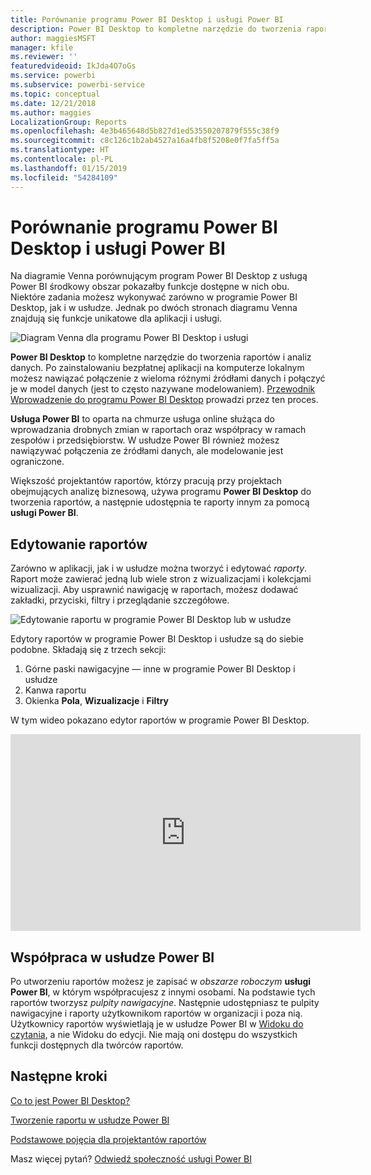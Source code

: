 ```yaml
---
title: Porównanie programu Power BI Desktop i usługi Power BI
description: Power BI Desktop to kompletne narzędzie do tworzenia raportów i analiz danych. Usługa Power BI to oparta na chmurze usługa online służąca do wprowadzania drobnych zmian w raportach oraz współpracy w ramach zespołów i przedsiębiorstw.
author: maggiesMSFT
manager: kfile
ms.reviewer: ''
featuredvideoid: IkJda4O7oGs
ms.service: powerbi
ms.subservice: powerbi-service
ms.topic: conceptual
ms.date: 12/21/2018
ms.author: maggies
LocalizationGroup: Reports
ms.openlocfilehash: 4e3b465648d5b827d1ed53550207879f555c38f9
ms.sourcegitcommit: c8c126c1b2ab4527a16a4fb8f5208e0f7fa5ff5a
ms.translationtype: HT
ms.contentlocale: pl-PL
ms.lasthandoff: 01/15/2019
ms.locfileid: "54284109"
---
```

# <a name="comparing-power-bi-desktop-and-the-power-bi-service"></a>Porównanie programu Power BI Desktop i usługi Power BI

Na diagramie Venna porównującym program Power BI Desktop z usługą Power BI środkowy obszar pokazałby funkcje dostępne w nich obu. Niektóre zadania możesz wykonywać zarówno w programie Power BI Desktop, jak i w usłudze. Jednak po dwóch stronach diagramu Venna znajdują się funkcje unikatowe dla aplikacji i usługi.  

![Diagram Venna dla programu Power BI Desktop i usługi](media/service-service-vs-desktop/power-bi-venn-desktop-service.png)

**Power BI Desktop** to kompletne narzędzie do tworzenia raportów i analiz danych. Po zainstalowaniu bezpłatnej aplikacji na komputerze lokalnym możesz nawiązać połączenie z wieloma różnymi źródłami danych i połączyć je w model danych (jest to często nazywane modelowaniem). [Przewodnik Wprowadzenie do programu Power BI Desktop](desktop-getting-started.md) prowadzi przez ten proces.

**Usługa Power BI** to oparta na chmurze usługa online służąca do wprowadzania drobnych zmian w raportach oraz współpracy w ramach zespołów i przedsiębiorstw. W usłudze Power BI również możesz nawiązywać połączenia ze źródłami danych, ale modelowanie jest ograniczone. 

Większość projektantów raportów, którzy pracują przy projektach obejmujących analizę biznesową, używa programu **Power BI Desktop** do tworzenia raportów, a następnie udostępnia te raporty innym za pomocą **usługi Power BI**.

## <a name="report-editing"></a>Edytowanie raportów

Zarówno w aplikacji, jak i w usłudze można tworzyć i edytować *raporty*. Raport może zawierać jedną lub wiele stron z wizualizacjami i kolekcjami wizualizacji. Aby usprawnić nawigację w raportach, możesz dodawać zakładki, przyciski, filtry i przeglądanie szczegółowe.

![Edytowanie raportu w programie Power BI Desktop lub w usłudze](media/service-service-vs-desktop/power-bi-editing-desktop-service.png)

Edytory raportów w programie Power BI Desktop i usłudze są do siebie podobne. Składają się z trzech sekcji:  

1. Górne paski nawigacyjne — inne w programie Power BI Desktop i usłudze    
2. Kanwa raportu     
3. Okienka **Pola**, **Wizualizacje** i **Filtry**

W tym wideo pokazano edytor raportów w programie Power BI Desktop. 

<iframe width="560" height="315" src="https://www.youtube.com/embed/IkJda4O7oGs" frameborder="0" allowfullscreen></iframe>

## <a name="collaborating-in-the-power-bi-service"></a>Współpraca w usłudze Power BI

Po utworzeniu raportów możesz je zapisać w *obszarze roboczym* **usługi Power BI**, w którym współpracujesz z innymi osobami. Na podstawie tych raportów tworzysz *pulpity nawigacyjne*. Następnie udostępniasz te pulpity nawigacyjne i raporty użytkownikom raportów w organizacji i poza nią. Użytkownicy raportów wyświetlają je w usłudze Power BI w [Widoku do czytania](consumer/end-user-reading-view.md), a nie Widoku do edycji. Nie mają oni dostępu do wszystkich funkcji dostępnych dla twórców raportów. 

## <a name="next-steps"></a>Następne kroki

[Co to jest Power BI Desktop?](desktop-what-is-desktop.md)

[Tworzenie raportu w usłudze Power BI](service-report-create-new.md)

[Podstawowe pojęcia dla projektantów raportów](service-basic-concepts.md)

Masz więcej pytań? [Odwiedź społeczność usługi Power BI](http://community.powerbi.com/)

